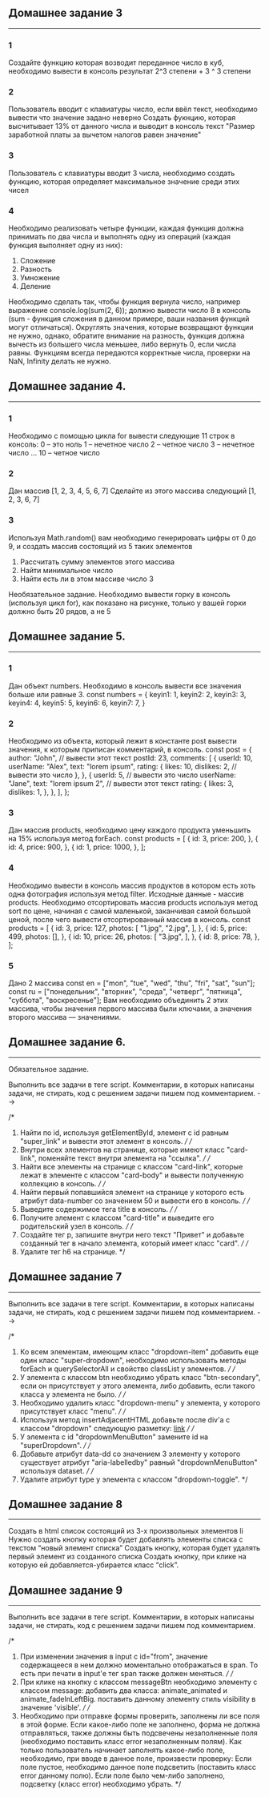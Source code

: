 ## Домашнее задание 3
______________________
### 1
Создайте функцию которая возводит переданное число в куб, необходимо вывести в консоль результат 2^3 степени + 3 ^ 3 степени

### 2
Пользователь вводит с клавиатуры число, если ввёл текст, необходимо вывести что значение задано неверно
Создать фукнцию, которая высчитывает 13% от данного числа и выводит в консоль текст "Размер заработной платы за вычетом налогов равен значение"

### 3
Пользователь с клавиатуры вводит 3 числа, необходимо создать функцию, которая определяет максимальное значение среди этих чисел

### 4
Необходимо реализовать четыре функции, каждая функция должна принимать по два
числа и выполнять одну из операций (каждая функция выполняет одну из них):
1. Сложение
2. Разность
3. Умножение
4. Деление

Необходимо сделать так, чтобы функция вернула число, например выражение
console.log(sum(2, 6)); должно вывести число 8 в консоль (sum - функция
сложения в данном примере, ваши названия функций могут отличаться).
Округлять значения, которые возвращают функции не нужно, однако, обратите
внимание на разность, функция должна вычесть из большего числа меньшее, либо
вернуть 0, если числа равны.
Функциям всегда передаются корректные числа, проверки на NaN, Infinity делать
не нужно.

## Домашнее задание 4.
______________________
### 1
Необходимо с помощью цикла for вывести следующие 11 строк в консоль:
0 – это ноль
1 – нечетное число
2 – четное число
3 – нечетное число
…
10 – четное число

### 2
Дан массив [1, 2, 3, 4, 5, 6, 7]
Сделайте из этого массива следующий [1, 2, 3, 6, 7]
### 3
Используя Math.random() вам необходимо генерировать цифры от 0 до 9, и создать массив состоящий из 5 таких элементов
1. Рассчитать сумму элементов этого массива
2. Найти минимальное число
3. Найти есть ли в этом массиве число 3

Необязательное задание.
Необходимо вывести горку в консоль (используя цикл for), как показано на
рисунке, только у вашей горки должно быть 20 рядов, а не 5

## Домашнее задание 5.
______________________
### 1
Дан объект numbers. Необходимо в консоль вывести все значения больше или равные 3.
const numbers = {
keyin1: 1,
keyin2: 2,
keyin3: 3,
keyin4: 4,
keyin5: 5,
keyin6: 6,
keyin7: 7,
}

### 2
Необходимо из объекта, который лежит в константе post вывести значения, к
которым приписан комментарий, в консоль.
  const post = {
    author: "John", // вывести этот текст
    postId: 23,
    comments: [
      {
        userId: 10,
        userName: "Alex",
        text: "lorem ipsum",
        rating: {
          likes: 10,
          dislikes: 2, // вывести это число
        },
      },
      {
        userId: 5, // вывести это число
        userName: "Jane",
        text: "lorem ipsum 2", // вывести этот текст
        rating: {
          likes: 3,
          dislikes: 1,
        },
      },
    ],
  };
### 3
Дан массив products, необходимо цену каждого продукта уменьшить на 15% используя
метод forEach.
  const products = [
    {
      id: 3,
      price: 200,
    },
    {
      id: 4,
      price: 900,
    },
    {
      id: 1,
      price: 1000,
    },
  ];
### 4
Необходимо вывести в консоль массив продуктов в котором есть хоть одна фотография используя метод filter. Исходные данные - массив products.
Необходимо отсортировать массив products используя метод sort по цене, начиная с самой маленькой, заканчивая самой большой ценой, после чего вывести отсортированный массив в консоль.
const products = [
    {
      id: 3,
      price: 127,
      photos: [
        "1.jpg",
        "2.jpg",
      ],
    },
    {
      id: 5,
      price: 499,
      photos: [],
    },
    {
      id: 10,
      price: 26,
      photos: [
        "3.jpg",
      ],
    },
    {
      id: 8,
      price: 78,
    },
  ];
### 5
Дано 2 массива
const en = ["mon", "tue", "wed", "thu", "fri", "sat", "sun"];
const ru = ["понедельник", "вторник", "среда", "четверг", "пятница", "суббота", "воскресенье"];
Вам необходимо объединить 2 этих массива, чтобы значения первого массива были ключами, а значения второго массива — значениями.

## Домашнее задание 6.
_______________________

Обязательное задание.

Выполнить все задачи в теге script. Комментарии, в которых написаны задачи, не стирать, код с решением задачи пишем под комментарием.
-->

/*
1. Найти по id, используя getElementById, элемент с id равным "super_link" и
вывести этот элемент в консоль.
*/
/*
1. Внутри всех элементов на странице, которые имеют класс "card-link",
поменяйте текст внутри элемента на "ссылка".
*/
/*
1. Найти все элементы на странице с классом "card-link", которые лежат в
элементе с классом "card-body" и вывести полученную коллекцию в консоль.
*/
/*
1. Найти первый попавшийся элемент на странице у которого есть атрибут
data-number со значением 50 и вывести его в консоль.
*/
/*
1. Выведите содержимое тега title в консоль.
*/
/*
1. Получите элемент с классом "card-title" и выведите его родительский узел
в консоль.
*/
/*
1. Создайте тег p, запишите внутри него текст "Привет" и добавьте созданный
тег в начало элемента, который имеет класс "card".
*/
/*
1. Удалите тег h6 на странице.
*/

## Домашнее задание 7
_____________________

Выполнить все задачи в теге script. Комментарии, в которых написаны задачи, не
стирать, код с решением задачи пишем под комментарием.
-->

/*
1. Ко всем элементам, имеющим класс "dropdown-item" добавить еще один класс
"super-dropdown", необходимо использовать методы forEach и querySelectorAll и
свойство classList у элементов.
*/
/*
2. У элемента с классом btn необходимо убрать класс "btn-secondary", если он
присутствует у этого элемента, либо добавить, если такого класса у элемента
не было.
*/
/*
3. Необходимо удалить класс "dropdown-menu" у элемента, у которого
присутствует класс "menu".
*/
/*
4. Используя метод insertAdjacentHTML добавьте после div'a с классом
"dropdown" следующую разметку:
  <a href="#">link</a>
*/
/*
5. У элемента с id "dropdownMenuButton" замените id на "superDropdown".
*/
/*
6. Добавьте атрибут data-dd со значением 3 элементу у которого существует
атрибут "aria-labelledby" равный "dropdownMenuButton" используя dataset.
*/
/*
7. Удалите атрибут type у элемента с классом "dropdown-toggle".
*/

## Домашнее задание 8
______________________
Создать в html список состоящий из 3-х произвольных элементов li
Нужно создать кнопку которая будет добавлять элементы списка с текстом “новый элемент списка”
Создать кнопку, которая будет удалять первый элемент из созданного списка
Создать кнопку, при клике на которую ей добавляется-убирается класс “click”.

## Домашнее задание 9
______________________
Выполнить все задачи в теге script. Комментарии, в которых написаны задачи, не
стирать, код с решением задачи пишем под комментарием.

/*
1. При изменении значения в input с id="from", значение содержащееся в нем
должно моментально отображаться в span. То есть при печати в input'е тег span
также должен меняться.
*/
/*
2. При клике на кнопку с классом messageBtn необходимо элементу с классом
message:
добавить два класса: animate_animated и animate_fadeInLeftBig.
поставить данному элементу стиль visibility в значение 'visible'.
*/
/*
3. Необходимо при отправке формы проверить, заполнены ли все поля в этой
форме. Если какое-либо поле не заполнено, форма не должна отправляться, также
должны быть подсвечены незаполненные поля (необходимо поставить класс error
незаполненным полям). Как только пользователь начинает заполнять какое-либо поле, необходимо, при вводе в данное поле, произвести проверку:
Если поле пустое, необходимо данное поле подсветить (поставить класс error
данному полю).
Если поле было чем-либо заполнено, подсветку (класс error) необходимо убрать.
*/

